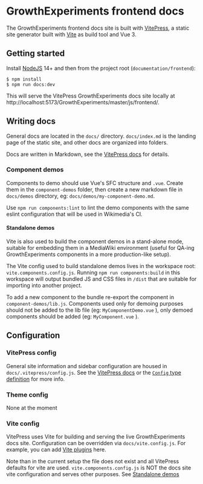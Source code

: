 # GrowthExperiments frontend docs

The GrowthExperiments frontend docs site is built with [VitePress](https://vitepress.vuejs.org/), a static site generator
built with [Vite](https://vitejs.dev/) as build tool and Vue 3.

## Getting started

Install [NodeJS](https://nodejs.org/) 14+ and then from the project root (`documentation/frontend`):

```
$ npm install
$ npm run docs:dev
```

This will serve the VitePress GrowthExperiments docs site locally at http://localhost:5173/GrowthExperiments/master/js/frontend/.

## Writing docs

General docs are located in the `docs/` directory. `docs/index.md` is the landing page of the static
site, and other docs are organized into folders.

Docs are written in Markdown, see the [VitePress docs](https://vitepress.vuejs.org/guide/markdown.html)
for details.

### Component demos

Components to demo should use Vue's SFC structure and `.vue`. Create them in the `component-demos` folder, then create a new markdown
file in `docs/demos` directory, eg: `docs/demos/my-component-demo.md`.

Use `npm run components:lint` to lint the demo components with the same eslint configuration that will be 
used in Wikimedia's CI.

#### Standalone demos

Vite is also used to build the component demos in a stand-alone mode, suitable for embedding them
in a MediaWiki environment (useful for QA-ing GrowthExperiments components in a more production-like setup).

The Vite config used to build standalone demos lives in the workspace root: `vite.components.config.js`.
Running `npm run components:build` in this workspace will output bundled JS and CSS files in `/dist` that
are suitable for importing into another project.

To add a new component to the bundle re-export the component in `component-demos/lib.js`. Components used only 
for demoing purposes should not be added to the lib file (eg: `MyComponentDemo.vue` ), only demoed components 
should be added (eg: `MyComponent.vue` ).

## Configuration

### VitePress config

General site information and sidebar configuration are housed in `docs/.vitepress/config.js`. See
the [VitePress docs](https://vitepress.vuejs.org/config/basics.html) or the
[`Config` type definition](https://github.com/vuejs/vitepress/blob/main/src/client/theme-default/config.ts)
for more info.

### Theme config

None at the moment

### Vite config

VitePress uses Vite for building and serving the live GrowthExperiments docs site. Configuration can be
overridden via `docs/vite.config.js`. For example, you can add
[Vite plugins](https://vitejs.dev/plugins/) here. 

Note than in the current setup the file does not exist
and all VitePress defaults for vite are used. `vite.components.config.js` is NOT the docs site
vite configuration and serves other purposes. See [Standalone demos](#Standalone_demos)